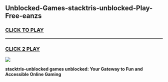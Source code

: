 
## Unblocked-Games-stacktris-unblocked-Play-Free-eanzs
<h3>
<a href="https://premium76.site?title=stacktris-unblocked&ref=20M">CLICK TO PLAY</a></h3>
<hr>

<h3>
<a href="https://premium76.site?title=stacktris-unblocked&ref=20M">CLICK 2 PLAY</a>
  
</h3>

<a href="https://premium76.site?title=stacktris-unblocked&ref=19M"><img src="https://clearcache.store/games.png"></a>


**stacktris-unblocked games unblocked: Your Gateway to Fun and Accessible Online Gaming**
